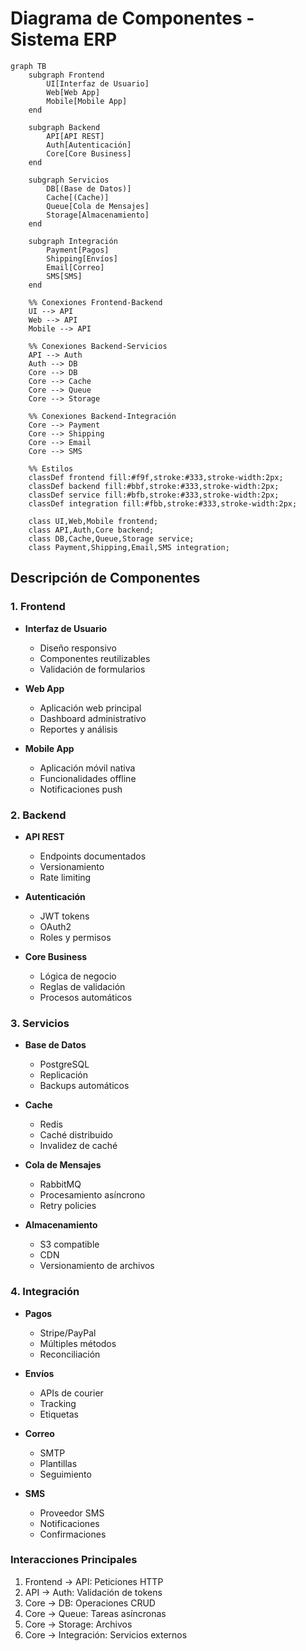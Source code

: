 # Diagrama de Componentes - Sistema ERP

```mermaid
graph TB
    subgraph Frontend
        UI[Interfaz de Usuario]
        Web[Web App]
        Mobile[Mobile App]
    end

    subgraph Backend
        API[API REST]
        Auth[Autenticación]
        Core[Core Business]
    end

    subgraph Servicios
        DB[(Base de Datos)]
        Cache[(Cache)]
        Queue[Cola de Mensajes]
        Storage[Almacenamiento]
    end

    subgraph Integración
        Payment[Pagos]
        Shipping[Envíos]
        Email[Correo]
        SMS[SMS]
    end

    %% Conexiones Frontend-Backend
    UI --> API
    Web --> API
    Mobile --> API

    %% Conexiones Backend-Servicios
    API --> Auth
    Auth --> DB
    Core --> DB
    Core --> Cache
    Core --> Queue
    Core --> Storage

    %% Conexiones Backend-Integración
    Core --> Payment
    Core --> Shipping
    Core --> Email
    Core --> SMS

    %% Estilos
    classDef frontend fill:#f9f,stroke:#333,stroke-width:2px;
    classDef backend fill:#bbf,stroke:#333,stroke-width:2px;
    classDef service fill:#bfb,stroke:#333,stroke-width:2px;
    classDef integration fill:#fbb,stroke:#333,stroke-width:2px;
    
    class UI,Web,Mobile frontend;
    class API,Auth,Core backend;
    class DB,Cache,Queue,Storage service;
    class Payment,Shipping,Email,SMS integration;
```

## Descripción de Componentes

### 1. Frontend
- **Interfaz de Usuario**
  - Diseño responsivo
  - Componentes reutilizables
  - Validación de formularios

- **Web App**
  - Aplicación web principal
  - Dashboard administrativo
  - Reportes y análisis

- **Mobile App**
  - Aplicación móvil nativa
  - Funcionalidades offline
  - Notificaciones push

### 2. Backend
- **API REST**
  - Endpoints documentados
  - Versionamiento
  - Rate limiting

- **Autenticación**
  - JWT tokens
  - OAuth2
  - Roles y permisos

- **Core Business**
  - Lógica de negocio
  - Reglas de validación
  - Procesos automáticos

### 3. Servicios
- **Base de Datos**
  - PostgreSQL
  - Replicación
  - Backups automáticos

- **Cache**
  - Redis
  - Caché distribuido
  - Invalidez de caché

- **Cola de Mensajes**
  - RabbitMQ
  - Procesamiento asíncrono
  - Retry policies

- **Almacenamiento**
  - S3 compatible
  - CDN
  - Versionamiento de archivos

### 4. Integración
- **Pagos**
  - Stripe/PayPal
  - Múltiples métodos
  - Reconciliación

- **Envíos**
  - APIs de courier
  - Tracking
  - Etiquetas

- **Correo**
  - SMTP
  - Plantillas
  - Seguimiento

- **SMS**
  - Proveedor SMS
  - Notificaciones
  - Confirmaciones

### Interacciones Principales
1. Frontend → API: Peticiones HTTP
2. API → Auth: Validación de tokens
3. Core → DB: Operaciones CRUD
4. Core → Queue: Tareas asíncronas
5. Core → Storage: Archivos
6. Core → Integración: Servicios externos 